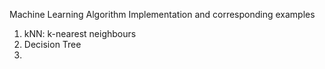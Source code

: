 Machine Learning Algorithm Implementation and corresponding examples
1. kNN: k-nearest neighbours
2. Decision Tree
3.
